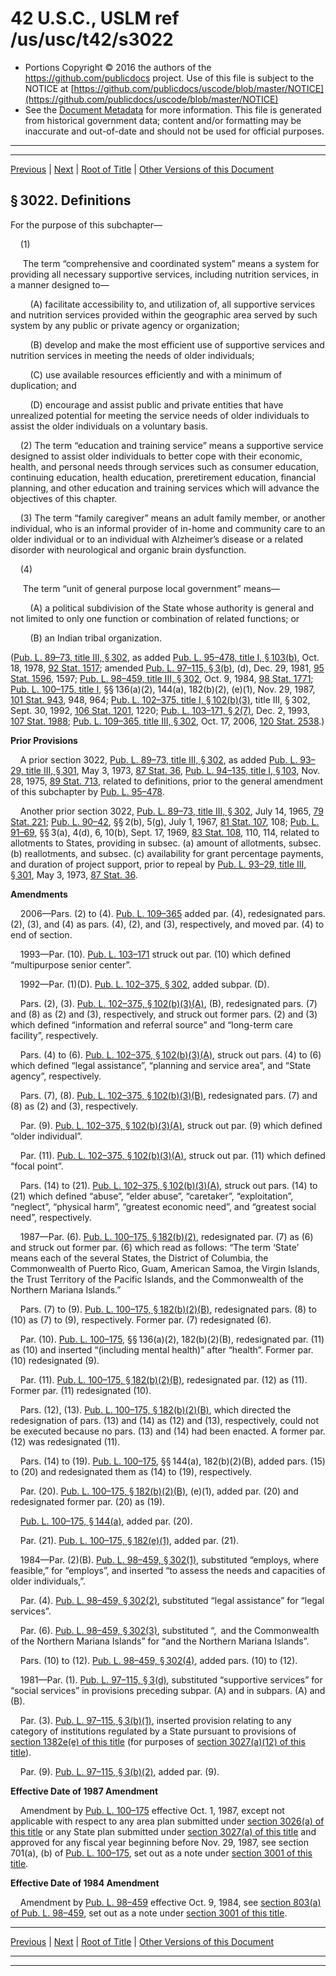 ---
---

# 42 U.S.C., USLM ref /us/usc/t42/s3022

* Portions Copyright © 2016 the authors of the https://github.com/publicdocs project.
  Use of this file is subject to the NOTICE at [https://github.com/publicdocs/uscode/blob/master/NOTICE](https://github.com/publicdocs/uscode/blob/master/NOTICE)
* See the [Document Metadata](././../../../../../..//README.md) for more information.
  This file is generated from historical government data; content and/or formatting may be inaccurate and out-of-date and should not be used for official purposes.

----------
----------

[Previous](./../../../../../..//us/usc/t42/ch35/schIII/ptA/m__us_usc_t42_s3021.md) | [Next](./../../../../../..//us/usc/t42/ch35/schIII/ptA/m__us_usc_t42_s3023.md) | [Root of Title](./../../../../../../) | [Other Versions of this Document](https://publicdocs.github.io/go/links?ns=uslm&ref=%2Fus%2Fusc%2Ft42%2Fs3022)

## § 3022. Definitions

For the purpose of this subchapter—

    (1)

     The term “comprehensive and coordinated system” means a system for providing all necessary supportive services, including nutrition services, in a manner designed to—

        (A) facilitate accessibility to, and utilization of, all supportive services and nutrition services provided within the geographic area served by such system by any public or private agency or organization;

        (B) develop and make the most efficient use of supportive services and nutrition services in meeting the needs of older individuals;

        (C) use available resources efficiently and with a minimum of duplication; and

        (D) encourage and assist public and private entities that have unrealized potential for meeting the service needs of older individuals to assist the older individuals on a voluntary basis.

    (2) The term “education and training service” means a supportive service designed to assist older individuals to better cope with their economic, health, and personal needs through services such as consumer education, continuing education, health education, pre­retirement education, financial planning, and other education and training services which will advance the objectives of this chapter.

    (3) The term “family caregiver” means an adult family member, or another individual, who is an informal provider of in-home and community care to an older individual or to an individual with Alzheimer’s disease or a related disorder with neurological and organic brain dysfunction.

    (4)

     The term “unit of general purpose local government” means—

        (A) a political subdivision of the State whose authority is general and not limited to only one function or combination of related functions; or

        (B) an Indian tribal organization.

([Pub. L. 89–73, title III, § 302][/us/pl/89/73/s302], as added [Pub. L. 95–478, title I, § 103(b)][/us/pl/95/478/s103/b], Oct. 18, 1978, [92 Stat. 1517][/us/stat/92/1517]; amended [Pub. L. 97–115, § 3(b)][/us/pl/97/115/s3/b], (d), Dec. 29, 1981, [95 Stat. 1596][/us/stat/95/1596], 1597; [Pub. L. 98–459, title III, § 302][/us/pl/98/459/s302], Oct. 9, 1984, [98 Stat. 1771][/us/stat/98/1771]; [Pub. L. 100–175, title I][/us/pl/100/175], §§ 136(a)(2), 144(a), 182(b)(2), (e)(1), Nov. 29, 1987, [101 Stat. 943][/us/stat/101/943], 948, 964; [Pub. L. 102–375, title I, § 102(b)(3)][/us/pl/102/375/s102/b/3], title III, § 302, Sept. 30, 1992, [106 Stat. 1201][/us/stat/106/1201], 1220; [Pub. L. 103–171, § 2(7)][/us/pl/103/171/s2/7], Dec. 2, 1993, [107 Stat. 1988][/us/stat/107/1988]; [Pub. L. 109–365, title III, § 302][/us/pl/109/365/s302], Oct. 17, 2006, [120 Stat. 2538][/us/stat/120/2538].)

 __Prior Provisions__ 

    A prior section 3022, [Pub. L. 89–73, title III, § 302][/us/pl/89/73/s302], as added [Pub. L. 93–29, title III, § 301][/us/pl/93/29/s301], May 3, 1973, [87 Stat. 36][/us/stat/87/36], [Pub. L. 94–135, title I, § 103][/us/pl/94/135/s103], Nov. 28, 1975, [89 Stat. 713][/us/stat/89/713], related to definitions, prior to the general amendment of this subchapter by [Pub. L. 95–478][/us/pl/95/478].

    Another prior section 3022, [Pub. L. 89–73, title III, § 302][/us/pl/89/73/s302], July 14, 1965, [79 Stat. 221][/us/stat/79/221]; [Pub. L. 90–42][/us/pl/90/42], §§ 2(b), 5(g), July 1, 1967, [81 Stat. 107][/us/stat/81/107], 108; [Pub. L. 91–69][/us/pl/91/69], §§ 3(a), 4(d), 6, 10(b), Sept. 17, 1969, [83 Stat. 108][/us/stat/83/108], 110, 114, related to allotments to States, providing in subsec. (a) amount of allotments, subsec. (b) reallotments, and subsec. (c) availability for grant percentage payments, and duration of project support, prior to repeal by [Pub. L. 93–29, title III, § 301][/us/pl/93/29/s301], May 3, 1973, [87 Stat. 36][/us/stat/87/36].

 __Amendments__ 

    2006—Pars. (2) to (4). [Pub. L. 109–365][/us/pl/109/365] added par. (4), redesignated pars. (2), (3), and (4) as pars. (4), (2), and (3), respectively, and moved par. (4) to end of section.

    1993—Par. (10). [Pub. L. 103–171][/us/pl/103/171] struck out par. (10) which defined “multipurpose senior center”.

    1992—Par. (1)(D). [Pub. L. 102–375, § 302][/us/pl/102/375/s302], added subpar. (D).

    Pars. (2), (3). [Pub. L. 102–375, § 102(b)(3)(A)][/us/pl/102/375/s102/b/3/A], (B), redesignated pars. (7) and (8) as (2) and (3), respectively, and struck out former pars. (2) and (3) which defined “information and referral source” and “long-term care facility”, respectively.

    Pars. (4) to (6). [Pub. L. 102–375, § 102(b)(3)(A)][/us/pl/102/375/s102/b/3/A], struck out pars. (4) to (6) which defined “legal assistance”, “planning and service area”, and “State agency”, respectively.

    Pars. (7), (8). [Pub. L. 102–375, § 102(b)(3)(B)][/us/pl/102/375/s102/b/3/B], redesignated pars. (7) and (8) as (2) and (3), respectively.

    Par. (9). [Pub. L. 102–375, § 102(b)(3)(A)][/us/pl/102/375/s102/b/3/A], struck out par. (9) which defined “older individual”.

    Par. (11). [Pub. L. 102–375, § 102(b)(3)(A)][/us/pl/102/375/s102/b/3/A], struck out par. (11) which defined “focal point”.

    Pars. (14) to (21). [Pub. L. 102–375, § 102(b)(3)(A)][/us/pl/102/375/s102/b/3/A], struck out pars. (14) to (21) which defined “abuse”, “elder abuse”, “caretaker”, “exploitation”, “neglect”, “physical harm”, “greatest economic need”, and “greatest social need”, respectively.

    1987—Par. (6). [Pub. L. 100–175, § 182(b)(2)][/us/pl/100/175/s182/b/2], redesignated par. (7) as (6) and struck out former par. (6) which read as follows: “The term ‘State’ means each of the several States, the District of Columbia, the Commonwealth of Puerto Rico, Guam, American Samoa, the Virgin Islands, the Trust Territory of the Pacific Islands, and the Commonwealth of the Northern Mariana Islands.”

    Pars. (7) to (9). [Pub. L. 100–175, § 182(b)(2)(B)][/us/pl/100/175/s182/b/2/B], redesignated pars. (8) to (10) as (7) to (9), respectively. Former par. (7) redesignated (6).

    Par. (10). [Pub. L. 100–175][/us/pl/100/175], §§ 136(a)(2), 182(b)(2)(B), redesignated par. (11) as (10) and inserted “(including mental health)” after “health”. Former par. (10) redesignated (9).

    Par. (11). [Pub. L. 100–175, § 182(b)(2)(B)][/us/pl/100/175/s182/b/2/B], redesignated par. (12) as (11). Former par. (11) redesignated (10).

    Pars. (12), (13). [Pub. L. 100–175, § 182(b)(2)(B)][/us/pl/100/175/s182/b/2/B], which directed the redesignation of pars. (13) and (14) as (12) and (13), respectively, could not be executed because no pars. (13) and (14) had been enacted. A former par. (12) was redesignated (11).

    Pars. (14) to (19). [Pub. L. 100–175][/us/pl/100/175], §§ 144(a), 182(b)(2)(B), added pars. (15) to (20) and redesignated them as (14) to (19), respectively.

    Par. (20). [Pub. L. 100–175, § 182(b)(2)(B)][/us/pl/100/175/s182/b/2/B], (e)(1), added par. (20) and redesignated former par. (20) as (19).

    [Pub. L. 100–175, § 144(a)][/us/pl/100/175/s144/a], added par. (20).

    Par. (21). [Pub. L. 100–175, § 182(e)(1)][/us/pl/100/175/s182/e/1], added par. (21).

    1984—Par. (2)(B). [Pub. L. 98–459, § 302(1)][/us/pl/98/459/s302/1], substituted “employs, where feasible,” for “employs”, and inserted “to assess the needs and capacities of older individuals,”.

    Par. (4). [Pub. L. 98–459, § 302(2)][/us/pl/98/459/s302/2], substituted “legal assistance” for “legal services”.

    Par. (6). [Pub. L. 98–459, § 302(3)][/us/pl/98/459/s302/3], substituted “, and the Commonwealth of the Northern Mariana Islands” for “and the Northern Mariana Islands”.

    Pars. (10) to (12). [Pub. L. 98–459, § 302(4)][/us/pl/98/459/s302/4], added pars. (10) to (12).

    1981—Par. (1). [Pub. L. 97–115, § 3(d)][/us/pl/97/115/s3/d], substituted “supportive services” for “social services” in provisions preceding subpar. (A) and in subpars. (A) and (B).

    Par. (3). [Pub. L. 97–115, § 3(b)(1)][/us/pl/97/115/s3/b/1], inserted provision relating to any category of institutions regulated by a State pursuant to provisions of [section 1382e(e) of this title][/us/usc/t42/s1382e/e] (for purposes of [section 3027(a)(12) of this title][/us/usc/t42/s3027/a/12]).

    Par. (9). [Pub. L. 97–115, § 3(b)(2)][/us/pl/97/115/s3/b/2], added par. (9).

 __Effective Date of 1987 Amendment__ 

    Amendment by [Pub. L. 100–175][/us/pl/100/175] effective Oct. 1, 1987, except not applicable with respect to any area plan submitted under [section 3026(a) of this title][/us/usc/t42/s3026/a] or any State plan submitted under [section 3027(a) of this title][/us/usc/t42/s3027/a] and approved for any fiscal year beginning before Nov. 29, 1987, see section 701(a), (b) of [Pub. L. 100–175][/us/pl/100/175], set out as a note under [section 3001 of this title][/us/usc/t42/s3001].

 __Effective Date of 1984 Amendment__ 

    Amendment by [Pub. L. 98–459][/us/pl/98/459] effective Oct. 9, 1984, see [section 803(a) of Pub. L. 98–459][/us/pl/98/459/s803/a], set out as a note under [section 3001 of this title][/us/usc/t42/s3001].

----------

[Previous](./../../../../../..//us/usc/t42/ch35/schIII/ptA/m__us_usc_t42_s3021.md) | [Next](./../../../../../..//us/usc/t42/ch35/schIII/ptA/m__us_usc_t42_s3023.md) | [Root of Title](./../../../../../../) | [Other Versions of this Document](https://publicdocs.github.io/go/links?ns=uslm&ref=%2Fus%2Fusc%2Ft42%2Fs3022)

----------
----------

[/us/pl/89/73/s302]: https://publicdocs.github.io/go/links?ns=uslm&ref=%2Fus%2Fpl%2F89%2F73%2Fs302
[/us/pl/95/478/s103/b]: https://publicdocs.github.io/go/links?ns=uslm&ref=%2Fus%2Fpl%2F95%2F478%2Fs103%2Fb
[/us/stat/92/1517]: https://publicdocs.github.io/go/links?ns=uslm&ref=%2Fus%2Fstat%2F92%2F1517
[/us/pl/97/115/s3/b]: https://publicdocs.github.io/go/links?ns=uslm&ref=%2Fus%2Fpl%2F97%2F115%2Fs3%2Fb
[/us/stat/95/1596]: https://publicdocs.github.io/go/links?ns=uslm&ref=%2Fus%2Fstat%2F95%2F1596
[/us/pl/98/459/s302]: https://publicdocs.github.io/go/links?ns=uslm&ref=%2Fus%2Fpl%2F98%2F459%2Fs302
[/us/stat/98/1771]: https://publicdocs.github.io/go/links?ns=uslm&ref=%2Fus%2Fstat%2F98%2F1771
[/us/pl/100/175]: https://publicdocs.github.io/go/links?ns=uslm&ref=%2Fus%2Fpl%2F100%2F175
[/us/stat/101/943]: https://publicdocs.github.io/go/links?ns=uslm&ref=%2Fus%2Fstat%2F101%2F943
[/us/pl/102/375/s102/b/3]: https://publicdocs.github.io/go/links?ns=uslm&ref=%2Fus%2Fpl%2F102%2F375%2Fs102%2Fb%2F3
[/us/stat/106/1201]: https://publicdocs.github.io/go/links?ns=uslm&ref=%2Fus%2Fstat%2F106%2F1201
[/us/pl/103/171/s2/7]: https://publicdocs.github.io/go/links?ns=uslm&ref=%2Fus%2Fpl%2F103%2F171%2Fs2%2F7
[/us/stat/107/1988]: https://publicdocs.github.io/go/links?ns=uslm&ref=%2Fus%2Fstat%2F107%2F1988
[/us/pl/109/365/s302]: https://publicdocs.github.io/go/links?ns=uslm&ref=%2Fus%2Fpl%2F109%2F365%2Fs302
[/us/stat/120/2538]: https://publicdocs.github.io/go/links?ns=uslm&ref=%2Fus%2Fstat%2F120%2F2538
[/us/pl/89/73/s302]: https://publicdocs.github.io/go/links?ns=uslm&ref=%2Fus%2Fpl%2F89%2F73%2Fs302
[/us/pl/93/29/s301]: https://publicdocs.github.io/go/links?ns=uslm&ref=%2Fus%2Fpl%2F93%2F29%2Fs301
[/us/stat/87/36]: https://publicdocs.github.io/go/links?ns=uslm&ref=%2Fus%2Fstat%2F87%2F36
[/us/pl/94/135/s103]: https://publicdocs.github.io/go/links?ns=uslm&ref=%2Fus%2Fpl%2F94%2F135%2Fs103
[/us/stat/89/713]: https://publicdocs.github.io/go/links?ns=uslm&ref=%2Fus%2Fstat%2F89%2F713
[/us/pl/95/478]: https://publicdocs.github.io/go/links?ns=uslm&ref=%2Fus%2Fpl%2F95%2F478
[/us/pl/89/73/s302]: https://publicdocs.github.io/go/links?ns=uslm&ref=%2Fus%2Fpl%2F89%2F73%2Fs302
[/us/stat/79/221]: https://publicdocs.github.io/go/links?ns=uslm&ref=%2Fus%2Fstat%2F79%2F221
[/us/pl/90/42]: https://publicdocs.github.io/go/links?ns=uslm&ref=%2Fus%2Fpl%2F90%2F42
[/us/stat/81/107]: https://publicdocs.github.io/go/links?ns=uslm&ref=%2Fus%2Fstat%2F81%2F107
[/us/pl/91/69]: https://publicdocs.github.io/go/links?ns=uslm&ref=%2Fus%2Fpl%2F91%2F69
[/us/stat/83/108]: https://publicdocs.github.io/go/links?ns=uslm&ref=%2Fus%2Fstat%2F83%2F108
[/us/pl/93/29/s301]: https://publicdocs.github.io/go/links?ns=uslm&ref=%2Fus%2Fpl%2F93%2F29%2Fs301
[/us/stat/87/36]: https://publicdocs.github.io/go/links?ns=uslm&ref=%2Fus%2Fstat%2F87%2F36
[/us/pl/109/365]: https://publicdocs.github.io/go/links?ns=uslm&ref=%2Fus%2Fpl%2F109%2F365
[/us/pl/103/171]: https://publicdocs.github.io/go/links?ns=uslm&ref=%2Fus%2Fpl%2F103%2F171
[/us/pl/102/375/s302]: https://publicdocs.github.io/go/links?ns=uslm&ref=%2Fus%2Fpl%2F102%2F375%2Fs302
[/us/pl/102/375/s102/b/3/A]: https://publicdocs.github.io/go/links?ns=uslm&ref=%2Fus%2Fpl%2F102%2F375%2Fs102%2Fb%2F3%2FA
[/us/pl/102/375/s102/b/3/A]: https://publicdocs.github.io/go/links?ns=uslm&ref=%2Fus%2Fpl%2F102%2F375%2Fs102%2Fb%2F3%2FA
[/us/pl/102/375/s102/b/3/B]: https://publicdocs.github.io/go/links?ns=uslm&ref=%2Fus%2Fpl%2F102%2F375%2Fs102%2Fb%2F3%2FB
[/us/pl/102/375/s102/b/3/A]: https://publicdocs.github.io/go/links?ns=uslm&ref=%2Fus%2Fpl%2F102%2F375%2Fs102%2Fb%2F3%2FA
[/us/pl/102/375/s102/b/3/A]: https://publicdocs.github.io/go/links?ns=uslm&ref=%2Fus%2Fpl%2F102%2F375%2Fs102%2Fb%2F3%2FA
[/us/pl/102/375/s102/b/3/A]: https://publicdocs.github.io/go/links?ns=uslm&ref=%2Fus%2Fpl%2F102%2F375%2Fs102%2Fb%2F3%2FA
[/us/pl/100/175/s182/b/2]: https://publicdocs.github.io/go/links?ns=uslm&ref=%2Fus%2Fpl%2F100%2F175%2Fs182%2Fb%2F2
[/us/pl/100/175/s182/b/2/B]: https://publicdocs.github.io/go/links?ns=uslm&ref=%2Fus%2Fpl%2F100%2F175%2Fs182%2Fb%2F2%2FB
[/us/pl/100/175]: https://publicdocs.github.io/go/links?ns=uslm&ref=%2Fus%2Fpl%2F100%2F175
[/us/pl/100/175/s182/b/2/B]: https://publicdocs.github.io/go/links?ns=uslm&ref=%2Fus%2Fpl%2F100%2F175%2Fs182%2Fb%2F2%2FB
[/us/pl/100/175/s182/b/2/B]: https://publicdocs.github.io/go/links?ns=uslm&ref=%2Fus%2Fpl%2F100%2F175%2Fs182%2Fb%2F2%2FB
[/us/pl/100/175]: https://publicdocs.github.io/go/links?ns=uslm&ref=%2Fus%2Fpl%2F100%2F175
[/us/pl/100/175/s182/b/2/B]: https://publicdocs.github.io/go/links?ns=uslm&ref=%2Fus%2Fpl%2F100%2F175%2Fs182%2Fb%2F2%2FB
[/us/pl/100/175/s144/a]: https://publicdocs.github.io/go/links?ns=uslm&ref=%2Fus%2Fpl%2F100%2F175%2Fs144%2Fa
[/us/pl/100/175/s182/e/1]: https://publicdocs.github.io/go/links?ns=uslm&ref=%2Fus%2Fpl%2F100%2F175%2Fs182%2Fe%2F1
[/us/pl/98/459/s302/1]: https://publicdocs.github.io/go/links?ns=uslm&ref=%2Fus%2Fpl%2F98%2F459%2Fs302%2F1
[/us/pl/98/459/s302/2]: https://publicdocs.github.io/go/links?ns=uslm&ref=%2Fus%2Fpl%2F98%2F459%2Fs302%2F2
[/us/pl/98/459/s302/3]: https://publicdocs.github.io/go/links?ns=uslm&ref=%2Fus%2Fpl%2F98%2F459%2Fs302%2F3
[/us/pl/98/459/s302/4]: https://publicdocs.github.io/go/links?ns=uslm&ref=%2Fus%2Fpl%2F98%2F459%2Fs302%2F4
[/us/pl/97/115/s3/d]: https://publicdocs.github.io/go/links?ns=uslm&ref=%2Fus%2Fpl%2F97%2F115%2Fs3%2Fd
[/us/pl/97/115/s3/b/1]: https://publicdocs.github.io/go/links?ns=uslm&ref=%2Fus%2Fpl%2F97%2F115%2Fs3%2Fb%2F1
[/us/usc/t42/s1382e/e]: https://publicdocs.github.io/go/links?ns=uslm&ref=%2Fus%2Fusc%2Ft42%2Fs1382e%2Fe
[/us/usc/t42/s3027/a/12]: https://publicdocs.github.io/go/links?ns=uslm&ref=%2Fus%2Fusc%2Ft42%2Fs3027%2Fa%2F12
[/us/pl/97/115/s3/b/2]: https://publicdocs.github.io/go/links?ns=uslm&ref=%2Fus%2Fpl%2F97%2F115%2Fs3%2Fb%2F2
[/us/pl/100/175]: https://publicdocs.github.io/go/links?ns=uslm&ref=%2Fus%2Fpl%2F100%2F175
[/us/usc/t42/s3026/a]: https://publicdocs.github.io/go/links?ns=uslm&ref=%2Fus%2Fusc%2Ft42%2Fs3026%2Fa
[/us/usc/t42/s3027/a]: https://publicdocs.github.io/go/links?ns=uslm&ref=%2Fus%2Fusc%2Ft42%2Fs3027%2Fa
[/us/pl/100/175]: https://publicdocs.github.io/go/links?ns=uslm&ref=%2Fus%2Fpl%2F100%2F175
[/us/usc/t42/s3001]: https://publicdocs.github.io/go/links?ns=uslm&ref=%2Fus%2Fusc%2Ft42%2Fs3001
[/us/pl/98/459]: https://publicdocs.github.io/go/links?ns=uslm&ref=%2Fus%2Fpl%2F98%2F459
[/us/pl/98/459/s803/a]: https://publicdocs.github.io/go/links?ns=uslm&ref=%2Fus%2Fpl%2F98%2F459%2Fs803%2Fa
[/us/usc/t42/s3001]: https://publicdocs.github.io/go/links?ns=uslm&ref=%2Fus%2Fusc%2Ft42%2Fs3001


